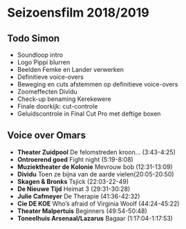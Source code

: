 # Seizoensfilm 2018/2019

## Todo Simon

- Soundloop intro
- Logo Pippi blurren
- Beelden Femke en Lander verwerken
- Definitieve voice-overs
- Beweging en cuts afstemmen op definitieve voice-overs
- Zoomeffecten Dividu
- Check-up benaming Kerekewere
- Finale doorkijk: cut-controle
- Geluidscontrole in Final Cut Pro met deftige boxen

## Voice over Omars

- **Theater Zuidpool** De felomstreden kroon… (3:43-4:25)
- **Ontroerend goed** Fight night (5:19-8:08)
- **Muziektheater de Kolonie** Mevrouw bob (12:31-13:09)
- **Dividu** Toen ze bijna van de aarde vielen(20:05-20:50)
- **Skagen & Bronks** Tsjick (22:03-22-49)
- **De Nieuwe Tijd** Heimat 3 (29:31-30:28)
- **Julie Cafmeyer** De Therapie (41:36-42:32)
- **Cie DE KOE** Who’s afraid of Virginia Woolf (44:24-45:22)
- **Theater Malpertuis** Beginners (49:54-50:48)
- **Toneelhuis Arsenaal/Lazarus** Bagaar (1:17:04-1:17:53)

